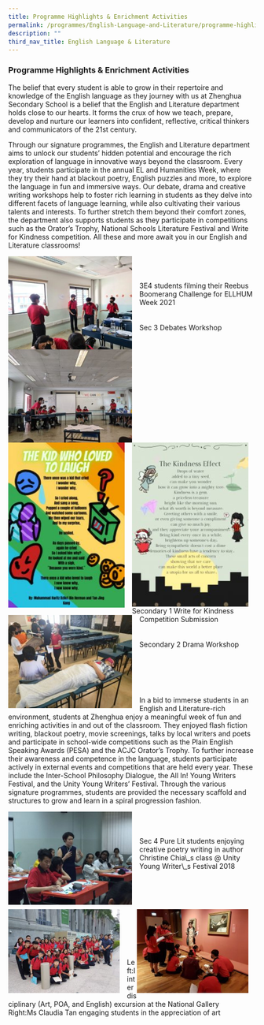 ```yaml
---
title: Programme Highlights & Enrichment Activities
permalink: /programmes/English-Language-and-Literature/programme-highlights-and-enrichment-activities/
description: ""
third_nav_title: English Language & Literature
---
```

### Programme Highlights & Enrichment Activities

The belief that every student is able to grow in their repertoire and knowledge of the English language as they journey with us at Zhenghua Secondary School is a belief that the English and Literature department holds close to our hearts. It forms the crux of how we teach, prepare, develop and nurture our learners into confident, reflective, critical thinkers and communicators of the 21st century.

Through our signature programmes, the English and Literature department aims to unlock our students’ hidden potential and encourage the rich exploration of language in innovative ways beyond the classroom. Every year, students participate in the annual EL and Humanities Week, where they try their hand at blackout poetry, English puzzles and more, to explore the language in fun and immersive ways. Our debate, drama and creative writing workshops help to foster rich learning in students as they delve into different facets of language learning, while also cultivating their various talents and interests. To further stretch them beyond their comfort zones, the department also supports students as they participate in competitions such as the Orator’s Trophy, National Schools Literature Festival and Write for Kindness competition. All these and more await you in our English and Literature classrooms!

<img src="/images/3E4-students-filming-their-Reebus-Boomerang-Challenge-for-ELLHUM-Week-2021-300x225.jpg" style="width:50%;margin-right:15px;" align = "left">
<br> <br> <br>
3E4 students filming their Reebus Boomerang Challenge for ELLHUM Week 2021

<img src="/images/Sec-3-Debates-Workshop-300x225.jpg" style="width:50%;margin-right:15px;" align = "left">
<br> <br> <br>
Sec 3 Debates Workshop

<img src="/images/Secondary-1-Write-for-Kindness-Competition-Submission_2-212x300.jpg" style="width:47%;margin-right:15px;" align = "left">
<img src="/images/Secondary-1-Write-for-Kindness-Competition-Submission-213x300.jpg" style="width:47%;margin-right:15px;" align = "right">
<br> <br> <br> <br> <br> <br>
<br> <br> <br><br> <br> <br>
<br> <br> <br><br> <br> <br>
<br> <br> <br><br> <br> <br>

Secondary 1 Write for Kindness Competition Submission
<img src="images/Secondary-2-Drama-Workshop-300x225.jpg" style="width:50%;margin-right:15px;" align = "left">
<br> <br> <br>
Secondary 2 Drama Workshop

<br> <br> <br> <br>

In a bid to immerse students in an English and Literature-rich environment, students at Zhenghua enjoy a meaningful week of fun and enriching activities in and out of the classroom. They enjoyed flash fiction writing, blackout poetry, movie screenings, talks by local writers and poets and participate in school-wide competitions such as the Plain English Speaking Awards (PESA) and the ACJC Orator’s Trophy. To further increase their awareness and competence in the language, students participate actively in external events and competitions that are held every year. These include the Inter-School Philosophy Dialogue, the All In! Young Writers Festival, and the Unity Young Writers’ Festival. Through the various signature programmes, students are provided the necessary scaffold and structures to grow and learn in a spiral progression fashion.

<img src="images/Sec-4-Pure-Lit-students-enjoying-creative-poetry-writing.jpeg" style="width:50%;margin-right:15px;" align = "left">
<br> <br> <br>
Sec 4 Pure Lit students enjoying creative poetry writing in author Christine Chia\_s class @ Unity Young Writer\_s Festival 2018

<br> <br> <br>

<img src="images/national%20gallery%20excursion.jpg" style="width:45%;margin-right:15px;" align = "left">
<img src="images/appreciation%20of%20art.jpg" style="width:45%;margin-right:15px;" align = "right">

<br> <br> <br> <br> <br> 

Left:Iinterdisciplinary (Art, POA, and English) excursion at the National Gallery <br>
Right:Ms Claudia Tan engaging students in the appreciation of art